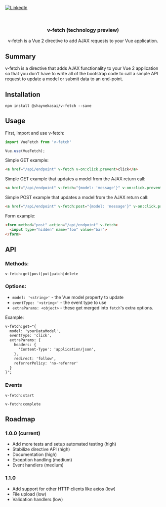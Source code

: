 <!-- PROJECT SHIELDS -->
[![LinkedIn][linkedin-shield]][linkedin-url]



<!-- PROJECT LOGO -->
<br />
<p align="center">
  <h3 align="center">v-fetch (technology preview)</h3>

  <p align="center">
    v-fetch is a Vue 2 directive to add AJAX requests to your Vue application.
  </p>
</p>

## Summary

v-fetch is a directive that adds AJAX functionality to your Vue 2 application so that you don't have to write all of the bootstrap code to call a simple API request to update a model or submit data to an end-point.

## Installation

```
npm install @shaynekasai/v-fetch --save
```

## Usage

First, import and use v-fetch:

```javascript
import VueFetch from 'v-fetch'

Vue.use(VueFetch);
```

Simple GET example:

```html
<a href="/api/endpoint" v-fetch v-on:click.prevent>click</a>
```

Simple GET example that updates a model from the AJAX return call:

```html
<a href="/api/endpoint" v-fetch="{model: 'message'}" v-on:click.prevent>click</a>
```

Simple POST example that updates a model from the AJAX return call:

```html
<a href="/api/endpoint" v-fetch:post="{model: 'message'}" v-on:click.prevent>click</a>
```

Form example:

```html
<form method="post" action="/api/endpoint" v-fetch>
  <input type="hidden" name="foo" value="bar">
</form>
```

## API

### Methods:
  
```v-fetch:get|post|put|patch|delete```

### Options:

- `model: '<string>'` - the Vue model property to update 
- `eventType: '<string>'` - the event type to use
- `extraParams: <object>` - these get merged into `fetch`'s extra options.

Example: 
```html
v-fetch:get="{
  model: 'yourDataModel',
  eventType: 'click',
  extraParams: {
    headers: {
      'Content-Type': 'application/json',
    },
    redirect: 'follow',
    referrerPolicy: 'no-referrer'
  }
}";
```

### Events

```v-fetch:start```

```v-fetch:complete```

## Roadmap

### 1.0.0 (current)
- Add more tests and setup automated testing (high)
- Stabilize directive API (high)
- Documentation (high)
- Exception handling (medium)
- Event handlers (medium)

### 1.1.0
- Add support for other HTTP clients like axios (low)
- File upload (low)
- Validation handlers (low)

<!-- MARKDOWN LINKS & IMAGES -->
<!-- https://www.markdownguide.org/basic-syntax/#reference-style-links -->
[contributors-shield]: https://img.shields.io/github/contributors/shaynekasai/repo.svg?style=for-the-badge
[contributors-url]: https://github.com/shaynekasai/repo/graphs/contributors
[forks-shield]: https://img.shields.io/github/forks/shaynekasai/repo.svg?style=for-the-badge
[forks-url]: https://github.com/shaynekasai/repo/network/members
[stars-shield]: https://img.shields.io/github/stars/shaynekasai/repo.svg?style=for-the-badge
[stars-url]: https://github.com/shaynekasai/repo/stargazers
[issues-shield]: https://img.shields.io/github/issues/shaynekasai/repo.svg?style=for-the-badge
[issues-url]: https://github.com/shaynekasai/repo/issues
[license-shield]: https://img.shields.io/github/license/shaynekasai/repo.svg?style=for-the-badge
[license-url]: https://github.com/shaynekasai/repo/blob/master/LICENSE.txt
[linkedin-shield]: https://img.shields.io/badge/-LinkedIn-black.svg?style=for-the-badge&logo=linkedin&colorB=555
[linkedin-url]: https://linkedin.com/in/shaynekasai